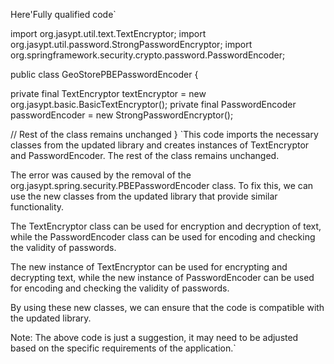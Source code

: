 Here'Fully qualified code`

import org.jasypt.util.text.TextEncryptor;
import org.jasypt.util.password.StrongPasswordEncryptor;
import org.springframework.security.crypto.password.PasswordEncoder;

public class GeoStorePBEPasswordEncoder {

private final TextEncryptor textEncryptor = new org.jasypt.basic.BasicTextEncryptor();
private final PasswordEncoder passwordEncoder = new StrongPasswordEncryptor();

// Rest of the class remains unchanged
}
`This code imports the necessary classes from the updated library and creates instances of TextEncryptor and PasswordEncoder.
The rest of the class remains unchanged.

The error was caused by the removal of the org.jasypt.spring.security.PBEPasswordEncoder class.
To fix this, we can use the new classes from the updated library that provide similar functionality.

The TextEncryptor class can be used for encryption and decryption of text, while the PasswordEncoder class can be used for encoding and checking the validity of passwords.

The new instance of TextEncryptor can be used for encrypting and decrypting text, while the new instance of PasswordEncoder can be used for encoding and checking the validity of passwords.

By using these new classes, we can ensure that the code is compatible with the updated library.

Note: The above code is just a suggestion, it may need to be adjusted based on the specific requirements of the application.`